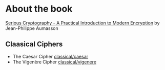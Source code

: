 # About the book

[Serious Cryptography - A Practical Introduction to Modern Encryption](https://nostarch.com/seriouscrypto) by Jean-Philippe Aumasson

## Claasical Ciphers

- The Caesar Cipher [classical/caesar](classical/caesar)
- The Vigenère Cipher [classical/vigenere](classical/vigenere)
